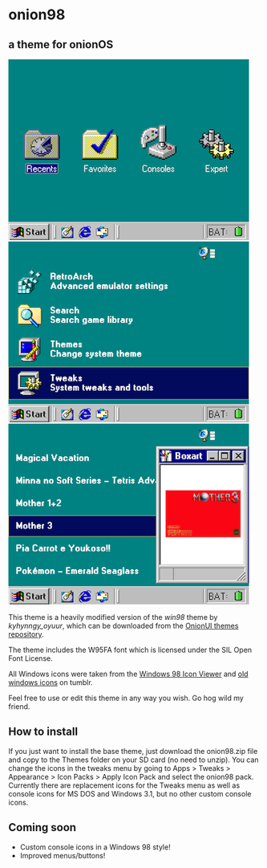 # onion98
## a theme for onionOS

![home screen](./preview1.png) ![settings menu](./preview2.png) ![games list](./preview3.png)

This theme is a heavily modified version of the *win98* theme by _kyhynngy_oyuur_, which can be downloaded from the [OnionUI themes repository](https://github.com/OnionUI/Themes?tab=readme-ov-file).

The theme includes the W95FA font which is licensed under the SIL Open Font License.

All Windows icons were taken from the [Windows 98 Icon Viewer](https://win98icons.alexmeub.com/) and [old windows icons](https://oldwindowsicons.tumblr.com/) on tumblr. 

Feel free to use or edit this theme in any way you wish.  Go hog wild my friend.

## How to install
If you just want to install the base theme, just download the onion98.zip file and copy to the Themes folder on your SD card (no need to unzip).
You can change the icons in the tweaks menu by going to Apps > Tweaks > Appearance > Icon Packs > Apply Icon Pack and select the onion98 pack.
Currently there are replacement icons for the Tweaks menu as well as console icons for MS DOS and Windows 3.1, but no other custom console icons.

## Coming soon
- Custom console icons in a Windows 98 style!
- Improved menus/buttons!